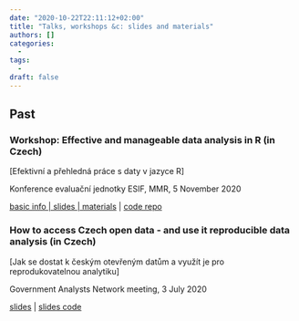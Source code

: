 ```yaml
---
date: "2020-10-22T22:11:12+02:00"
title: "Talks, workshops &c: slides and materials"
authors: []
categories:
  -
tags:
  -
draft: false
---
```


## Past

### Workshop: Effective and manageable data analysis in R (in Czech)

[Efektivní a přehledná práce s daty v jazyce R]

Konference evaluační jednotky ESIF, MMR, 5 November 2020

[basic info | slides | materials](https://petrbouchal.xyz/eval2020) | [code repo](https://github.com/petrbouchal/eval2020)

### How to access Czech open data - and use it reproducible data analysis (in Czech)

[Jak se dostat k českým otevřeným datům a využít je pro reprodukovatelnou analytiku]

Government Analysts Network meeting, 3 July 2020

[slides](https://petrbouchal.xyz/slides/pssau2020-07/index.html#1) | [slides code](https://github.com/petrbouchal/petrbouchal.github.io/blob/src/static/slides/pssau2020-07/index.Rmd)
